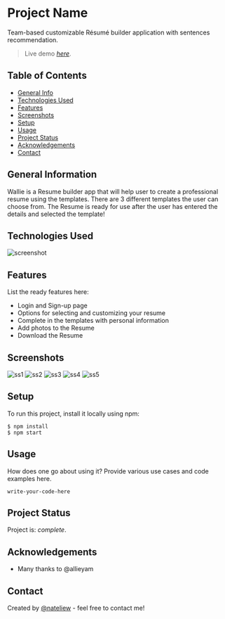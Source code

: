 # Project Name
Team-based customizable Résumé builder application with sentences recommendation.
> Live demo [_here_]([https://www.example.com](https://potent-move-d6a.notion.site/Wee-Li-s-Portfolio-d1c1106ff8604b529648dc3fdde66201?p=3d7e821ab5c346b389327f21ad784d81&pm=c)). <!-- If you have the project hosted somewhere, include the link here. -->

## Table of Contents
* [General Info](#general-information)
* [Technologies Used](#technologies-used)
* [Features](#features)
* [Screenshots](#screenshots)
* [Setup](#setup)
* [Usage](#usage)
* [Project Status](#project-status)
* [Acknowledgements](#acknowledgements)
* [Contact](#contact)
<!-- * [License](#license) -->


## General Information
Wallie is a Resume builder app that will help user to create a professional resume using the templates. 
There are 3 different templates the user can choose from. 
The Resume is ready for use after the user has entered the details and selected the template!


## Technologies Used
![screenshot](https://potent-move-d6a.notion.site/image/https%3A%2F%2Fs3-us-west-2.amazonaws.com%2Fsecure.notion-static.com%2Fb1974513-21bd-4388-8644-e8e1c9c34d1a%2Ftechstac.jpg?table=block&id=23cf7145-3e4d-4685-bed6-bff0152e5d93&spaceId=8c985e98-5fd2-4800-84a8-7038d7b9dc12&width=2000&userId=&cache=v2)


## Features
List the ready features here:
- Login and Sign-up page
- Options for selecting and customizing your resume
- Complete in the templates with personal information
- Add photos to the Resume
- Download the Resume


## Screenshots
![ss1](https://www.notion.so/image/https%3A%2F%2Fs3-us-west-2.amazonaws.com%2Fsecure.notion-static.com%2F9099a684-b0df-42b6-a6e4-835c163ed928%2Fss3.png?id=6f9001de-d837-4102-b223-bf46ada4164b&table=block&spaceId=8c985e98-5fd2-4800-84a8-7038d7b9dc12&width=2000&userId=&cache=v2)
![ss2](https://drive.google.com/file/d/1FvuADXxmCB3-k8MOlP9T1W68rfAZa2PV/view?usp=share_link)
![ss3](https://drive.google.com/file/d/1zr6ioK5XSTMzCccf_l0fYsMfjllfA140/view?usp=share_link)
![ss4](https://drive.google.com/file/d/1oUbobXrlqvJkDjar-JaMO7CpIOAY5CBS/view?usp=share_link)
![ss5](https://drive.google.com/file/d/1NvwP232fraE36-cLL1vuXWUbF-Xqz-ji/view?usp=share_link)
<!-- If you have screenshots you'd like to share, include them here. -->


## Setup
To run this project, install it locally using npm:

```
$ npm install
$ npm start
```



## Usage
How does one go about using it?
Provide various use cases and code examples here.

`write-your-code-here`


## Project Status
Project is:  _complete_. 


## Acknowledgements
- Many thanks to @allieyam


## Contact
Created by [@nateliew](https://potent-move-d6a.notion.site/Wee-Li-s-Portfolio-d1c1106ff8604b529648dc3fdde66201) - feel free to contact me!


<!-- Optional -->
<!-- ## License -->
<!-- This project is open source and available under the [... License](). -->


